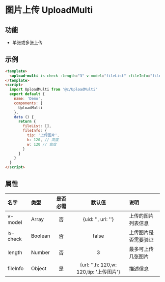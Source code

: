 # 图片上传 UploadMulti

## 功能

+ 单张或多张上传

## 示例

```html
<template>
  <upload-multi is-check :length="3" v-model="fileList" :fileInfo="fileInfo" ></upload-multi>
</template>
<script>
  import UploadMulti from '@c/UploadMulti'
  export default {
    name: 'Demo',
    components: {
      UploadMulti
    },
    data () {
      return {
        fileList: [],
        fileInfo: {
          tip: '上传图片',
          h: 120, // 高度
          w: 120 // 宽度
        }
      }
    }
  }
</script>
```

## 属性

名字|类型|是否必需|默认值|说明
:-|:-|:-:|:-:|:-
v-model|Array|否|{uid: '', url: ''}|上传的图片列表信息
is-check|Boolean|否|false|上传图片是否需要验证
length|Number|否|3|最多可上传几张图片
fileInfo|Object|是|{url: '',h: 120,w: 120,tip: '上传图片'}|描述信息

